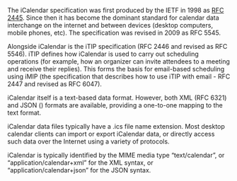 
<!-- --- title: A History of iCalendar -->

The iCalendar specification was first produced by the IETF in 1998 as [RFC 2445](https://www.rfc-editor.org/rfc/rfc2445.txt). Since then it has become the dominant standard for calendar data interchange on the internet and between devices (desktop computers, mobile phones, etc). The specification was revised in 2009 as RFC 5545.

Alongside iCalendar is the iTIP specification (RFC 2446 and revised as RFC 5546). iTIP defines how iCalendar is used to carry out scheduling operations (for example, how an organizer can invite attendees to a meeting and receive their replies). This forms the basis for email-based scheduling using iMIP (the specification that describes how to use iTIP with email - RFC 2447 and revised as RFC 6047).

iCalendar itself is a text-based data format. However, both XML (RFC 6321) and JSON () formats are available, providing a one-to-one mapping to the text format.

iCalendar data files typically have a .ics file name extension. Most desktop calendar clients can import or export iCalendar data, or directly access such data over the Internet using a variety of protocols.

iCalendar is typically identified by the MIME media type “text/calendar”, or “application/calendar+xml” for the XML syntax, or “application/calendar+json” for the JSON syntax.